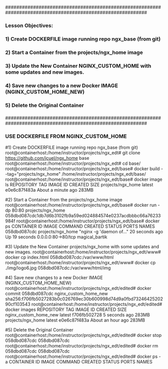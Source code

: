 ###########################################################################################################
### Lesson Objectives:
###			1) Create DOCKERFILE image running repo ngx_base (from git)
###			2) Start a Container from the projects/ngx_home image
###			3) Update the New Container NGINX_CUSTOM_HOME with some updates and new images.
###			4) Save new changes to a new Docker IMAGE (NGINX_CUSTOM_HOME_NEW)
###			5) Delete the Original Container
###																									
###########################################################################################################

### USE DOCKERFILE FROM NGINX_CUSTOM_HOME ####
#1) Create DOCKERFILE image running repo ngx_base (from git)
root@containerhost:/home/instructor/projects/ngx_edt# git clone https://github.com/jcuel/ngx_home base
root@containerhost:/home/instructor/projects/ngx_edt# cd base/
root@containerhost:/home/instructor/projects/ngx_edt/base# docker build --tag="projects/ngx_home" /home/instructor/projects/ngx_edt/base/
root@containerhost:/home/instructor/projects/ngx_edt/base# docker image ls
REPOSITORY          TAG       IMAGE ID       CREATED              SIZE
projects/ngx_home   latest    e0e6c87f483a   About a minute ago   283MB

#2) Start a Container from the projects/ngx_home image
root@containerhost:/home/instructor/projects/ngx_edt/base# docker run -dp 80:80 projects/ngx_home
058dbd087cdc1db7d6b3102fb9a59ed024884574e0237acdbbbc66a76233984f
root@containerhost:/home/instructor/projects/ngx_edt/base# docker ps
CONTAINER ID   IMAGE               COMMAND                  CREATED          STATUS          PORTS                NAMES
058dbd087cdc   projects/ngx_home   "nginx -g 'daemon of…"   20 seconds ago   Up 19 seconds   0.0.0.0:80->80/tcp   magical_bartik

#3) Update the New Container projects/ngx_home with some updates and new images.
root@containerhost:/home/instructor/projects/ngx_edt/www# docker cp index.html 058dbd087cdc:/var/www/html
root@containerhost:/home/instructor/projects/ngx_edt/www# docker cp ./img/logo6.jpg 058dbd087cdc:/var/www/html/img

#4) Save new changes to a new Docker IMAGE (NGINX_CUSTOM_HOME_NEW)
root@containerhost:/home/instructor/projects/ngx_edt/edited# docker commit 058dbd087cdc nginx_custom_home_new
sha256:f706fb5027283b0c026769ec30b600998d74d9a0fbd7324642520290cf103543
root@containerhost:/home/instructor/projects/ngx_edt/edited# docker images
REPOSITORY              TAG       IMAGE ID       CREATED             SIZE
nginx_custom_home_new   latest    f706fb502728   5 seconds ago       283MB
projects/ngx_home       latest    e0e6c87f483a   About an hour ago   283MB

#5) Delete the Original Container
root@containerhost:/home/instructor/projects/ngx_edt/edited# docker stop 058dbd087cdc
058dbd087cdc
root@containerhost:/home/instructor/projects/ngx_edt/edited# docker rm 058dbd087cdc
058dbd087cdc
root@containerhost:/home/instructor/projects/ngx_edt/edited# docker ps -a
CONTAINER ID   IMAGE     COMMAND   CREATED   STATUS    PORTS     NAMES

